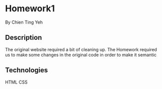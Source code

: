 # Homework1

By Chien Ting Yeh

## Description

The original website required a bit of cleaning up. The Homework required us to make some changes in the original code in order to make it semantic




## Technologies

HTML
CSS

